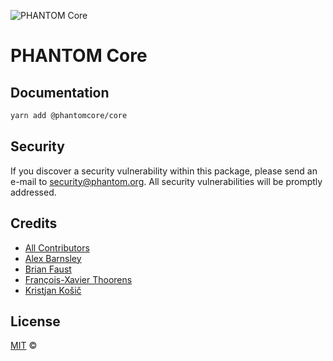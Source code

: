 ![PHANTOM Core](https://i.imgur.com/dPHOKrL.jpg)

# PHANTOM Core

## Documentation

```bash
yarn add @phantomcore/core
```

## Security

If you discover a security vulnerability within this package, please send an e-mail to security@phantom.org. All security vulnerabilities will be promptly addressed.

## Credits

-   [All Contributors](../../../../contributors)
-   [Alex Barnsley](https://github.com/alexbarnsley)
-   [Brian Faust](https://github.com/faustbrian)
-   [François-Xavier Thoorens](https://github.com/fix)
-   [Kristjan Košič](https://github.com/kristjank)

## License

[MIT](LICENSE) ©
